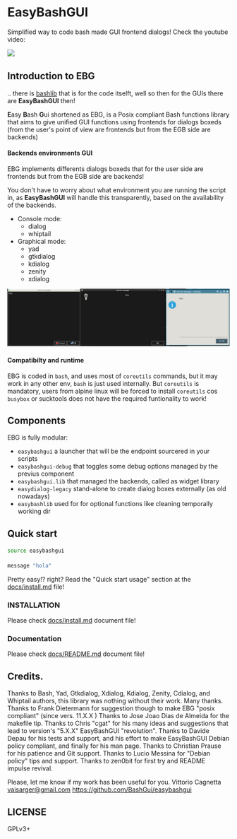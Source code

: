 EasyBashGUI
===========

Simplified way to code bash made GUI frontend dialogs! Check the youtube video:

[![](https://img.youtube.com/vi/FEn4doXmiX0/0.jpg)](https://www.youtube.com/watch?v=FEn4doXmiX0)

## Introduction to EBG

.. there is [bashlib](https://github.com/cyberark/bash-lib) that is for the code 
itselft, well so then for the GUIs there are **EasyBashGUI** then!

**E**asy **B**ash **G**ui shortened as EBG, is a Posix compliant Bash functions 
library that aims to give unified GUI functions using frontends for dialogs boxeds 
(from the user's point of view are frontends but from the EGB side are backends)

#### Backends environments GUI

EBG implements differents dialogs boxeds that for the user side are frontends 
but from the EGB side are backends!

You don't have to worry about what environment you are running the script in, 
as **EasyBashGUI** will handle this transparently, based on the availability of 
the backends.

* Console mode:
  * dialog
  * whiptail
* Graphical mode:
  * yad
  * gtkdialog
  * kdialog
  * zenity
  * xdialog

![](docs/easybasguidialogs.jpeg)

#### Compatibilty and runtime

EBG is coded in `bash`, and uses most of `coreutils` commands, but it may work in
any other env, `bash` is just used internally. But `coreutils` is mandatory, users
from alpine linux will be forced to install `coreutils` cos `busybox` or sucktools
does not have the required funtionality to work!

## Components

EBG is fully modular:

* `easybashgui` a launcher that will be the endpoint sourcered in your scripts
* `easybashgui-debug` that toggles some debug options managed by the previus component
* `easybashgui.lib` that managed the backends, called as widget library
* `easydialog-legacy` stand-alone to create dialog boxes externally (as old nowadays)
* `easybashlib` used for for optional functions like cleaning temporally working dir

## Quick start

``` bash
source easybashgui

message "hola"
```

Pretty easy!? right? Read the "Quick start usage" section at the [docs/install.md](docs/install.md#quick-start-usage)
file!

### INSTALLATION

Please check [docs/install.md](docs/install.md) document file!

### Documentation

Please check [docs/README.md](docs/README.md) document file!

## Credits.

Thanks to Bash, Yad, Gtkdialog, Xdialog, Kdialog, Zenity, Cdialog, and Whiptail authors, this library was nothing without their work. Many thanks.
Thanks to Frank Dietermann for suggestion though to make EBG "posix compliant" (since vers. 11.X.X )
Thanks to Jose Joao Dias de Almeida for the makefile tip.
Thanks to Chris "cgat" for his many ideas and suggestions that lead to version's "5.X.X" EasyBashGUI "revolution".
Thanks to Davide Depau for his tests and support, and his effort to make EasyBashGUI Debian policy compliant, and finally for his man page.
Thanks to Christian Prause for his patience and Git support.
Thanks to Lucio Messina for "Debian policy" tips and support.
Thanks to zen0bit for first try and README impulse revival.

Please, let me know if my work has been useful for you.
Vittorio Cagnetta
vaisarger@gmail.com
https://github.com/BashGui/easybashgui

## LICENSE

GPLv3+
